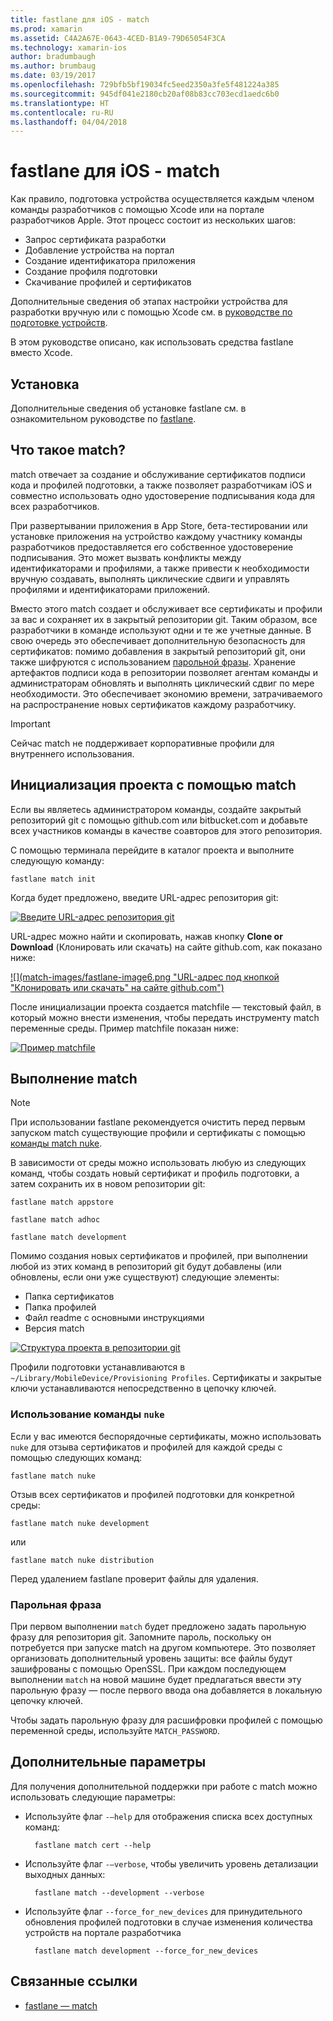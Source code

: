 ```yaml
---
title: fastlane для iOS - match
ms.prod: xamarin
ms.assetid: C4A2A67E-0643-4CED-B1A9-79D65054F3CA
ms.technology: xamarin-ios
author: bradumbaugh
ms.author: brumbaug
ms.date: 03/19/2017
ms.openlocfilehash: 729bfb5bf19034fc5eed2350a3fe5f481224a385
ms.sourcegitcommit: 945df041e2180cb20af08b83cc703ecd1aedc6b0
ms.translationtype: HT
ms.contentlocale: ru-RU
ms.lasthandoff: 04/04/2018
---
```

# <a name="fastlane-for-ios---match"></a>fastlane для iOS - match

Как правило, подготовка устройства осуществляется каждым членом команды разработчиков с помощью Xcode или на портале разработчиков Apple. Этот процесс состоит из нескольких шагов:

- Запрос сертификата разработки
- Добавление устройства на портал
- Создание идентификатора приложения
- Создание профиля подготовки
- Скачивание профилей и сертификатов

Дополнительные сведения об этапах настройки устройства для разработки вручную или с помощью Xcode см. в [руководстве по подготовке устройств](~/ios/get-started/installation/device-provisioning/index.md).

В этом руководстве описано, как использовать средства fastlane вместо Xcode.

## <a name="installation"></a>Установка

Дополнительные сведения об установке fastlane см. в ознакомительном руководстве по [fastlane](~/ios/deploy-test/provisioning/fastlane/index.md#Installation).

<a name="whatismatch" />

## <a name="what-is-match"></a>Что такое match?

match отвечает за создание и обслуживание сертификатов подписи кода и профилей подготовки, а также позволяет разработчикам iOS и совместно использовать одно удостоверение подписывания кода для всех разработчиков.

При развертывании приложения в App Store, бета-тестировании или установке приложения на устройство каждому участнику команды разработчиков предоставляется его собственное удостоверение подписывания. Это может вызвать конфликты между идентификаторами и профилями, а также привести к необходимости вручную создавать, выполнять циклические сдвиги и управлять профилями и идентификаторами приложений.

Вместо этого match создает и обслуживает все сертификаты и профили за вас и сохраняет их в закрытый репозитории git. Таким образом, все разработчики в команде используют одни и те же учетные данные. В свою очередь это обеспечивает дополнительную безопасность для сертификатов: помимо добавления в закрытый репозиторий git, они также шифруются с использованием [парольной фразы](#passphrase). Хранение артефактов подписи кода в репозитории позволяет агентам команды и администраторам обновлять и выполнять циклический сдвиг по мере необходимости. Это обеспечивает экономию времени, затрачиваемого на распространение новых сертификатов каждому разработчику.

> [!IMPORTANT]
> Сейчас match не поддерживает корпоративные профили для внутреннего использования.

<a name="initializing" />

## <a name="initializing-your-project-with-match"></a>Инициализация проекта с помощью match

Если вы являетесь администратором команды, создайте закрытый репозиторий git с помощью github.com или bitbucket.com и добавьте всех участников команды в качестве соавторов для этого репозитория.

С помощью терминала перейдите в каталог проекта и выполните следующую команду:

    fastlane match init

Когда будет предложено, введите URL-адрес репозитория git:

 [![](match-images/fastlane-image7.png "Введите URL-адрес репозитория git")](match-images/fastlane-image7.png#lightbox)

URL-адрес можно найти и скопировать, нажав кнопку **Clone or Download** (Клонировать или скачать) на сайте github.com, как показано ниже:

[![](match-images/fastlane-image6.png "URL-адрес под кнопкой "Клонировать или скачать" на сайте github.com")](match-images/fastlane-image6.png#lightbox)

После инициализации проекта создается matchfile — текстовый файл, в который можно внести изменения, чтобы передать инструменту match переменные среды. Пример matchfile показан ниже:

[![](match-images/fastlane-image8.png "Пример matchfile")](match-images/fastlane-image8.png#lightbox)

<a name="running" />

## <a name="running-match"></a>Выполнение match

> [!NOTE]
> При использовании fastlane рекомендуется очистить перед первым запуском match существующие профили и сертификаты с помощью [команды match nuke](#using).

В зависимости от среды можно использовать любую из следующих команд, чтобы создать новый сертификат и профиль подготовки, а затем сохранить их в новом репозитории git:

    fastlane match appstore

    fastlane match adhoc

    fastlane match development

Помимо создания новых сертификатов и профилей, при выполнении любой из этих команд в репозиторий git будут добавлены (или обновлены, если они уже существуют) следующие элементы:

- Папка сертификатов
- Папка профилей
- Файл readme с основными инструкциями
- Версия match

[![](match-images/fastlane-image9.png "Структура проекта в репозитории git")](match-images/fastlane-image9.png#lightbox)

Профили подготовки устанавливаются в `~/Library/MobileDevice/Provisioning Profiles`. Сертификаты и закрытые ключи устанавливаются непосредственно в цепочку ключей.

<a name="using" />

### <a name="using-the-nuke-command"></a>Использование команды `nuke`

Если у вас имеются беспорядочные сертификаты, можно использовать `nuke` для отзыва сертификатов и профилей для каждой среды с помощью следующих команд:

    fastlane match nuke

Отзыв всех сертификатов и профилей подготовки для конкретной среды:

    fastlane match nuke development

 или

    fastlane match nuke distribution

Перед удалением fastlane проверит файлы для удаления.

<a name="passphrase" />

### <a name="passphrase"></a>Парольная фраза

При первом выполнении `match` будет предложено задать парольную фразу для репозитория git. Запомните пароль, поскольку он потребуется при запуске match на другом компьютере. Это позволяет организовать дополнительный уровень защиты: все файлы будут зашифрованы с помощью OpenSSL. При каждом последующем выполнении `match` на новой машине будет предлагаться ввести эту парольную фразу — после первого ввода она добавляется в локальную цепочку ключей.

Чтобы задать парольную фразу для расшифровки профилей с помощью переменной среды, используйте `MATCH_PASSWORD`.

<a name="options" />

## <a name="additional-options"></a>Дополнительные параметры

Для получения дополнительной поддержки при работе с match можно использовать следующие параметры:

- Используйте флаг `-–help` для отображения списка всех доступных команд:

        fastlane match cert --help

- Используйте флаг `-–verbose`, чтобы увеличить уровень детализации выходных данных:

        fastlane match --development --verbose

- Используйте флаг `--force_for_new_devices` для принудительного обновления профилей подготовки в случае изменения количества устройств на портале разработчика

        fastlane match development --force_for_new_devices

## <a name="related-links"></a>Связанные ссылки

- [fastlane — match](https://github.com/fastlane/fastlane/blob/master/match/README.md)
